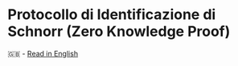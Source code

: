 # Protocollo di Identificazione di Schnorr (Zero Knowledge Proof)

🇬🇧 - [Read in English](./README.md)
